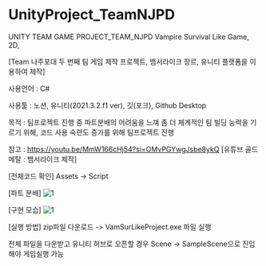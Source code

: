 # UnityProject_TeamNJPD
UNITY TEAM GAME PROJECT_TEAM_NJPD
Vampire Survival Like Game, 2D, 


[Team 나주포대 두 번째 팀 게임 제작 프로젝트, 뱀서라이크 장르, 유니티 플랫폼을 이용하여 제작]


사용언어 : C#


사용툴 : 노션, 유니티(2021.3.2.f1 ver), 깃(포크), Github Desktop


목적 : 팀프로젝트 진행 중 파트분배의 어려움을 느껴 좀 더 체계적인 팀 빌딩 능력을 기르기 위해, 코드 사용 숙련도 증가를 위해 팀프로젝트 진행


참고 : https://youtu.be/MmW166cHj54?si=OMvPGYwgJsbe8ykQ [유튜브 골드메탈 : 뱀서라이크 제작]


[전체코드 확인]
Assets -> Script


[파트 분배]
![1](https://github.com/KORgosu/UnityProject_TeamNJPD/assets/47071344/260ce890-467f-44f7-a13a-a023cf5ba316)


[구현 모습]
![1](https://github.com/KORgosu/UnityProject_TeamNJPD/assets/47071344/3adc17a7-a012-4557-ad48-e01bb20dbc98)


[실행 방법]
zip파일 다운로드 -> VamSurLikeProject.exe 파일 실행

전체 파일을 다운받고 유니티 허브로 오픈할 경우 Scene -> SampleScene으로 진입해야 게임실행 가능
